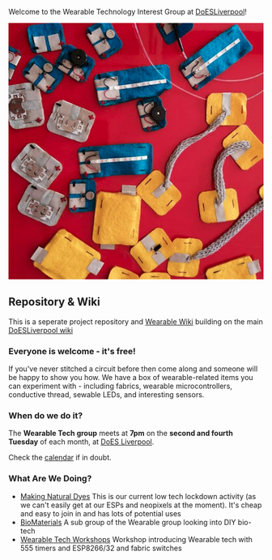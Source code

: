 
Welcome to the Wearable Technology Interest Group at [DoESLiverpool](https://doesliverpool.com)!

![Wearable Modules by Laura Pullig](./img/WearbleTech.png)

## Repository & Wiki

This is a seperate project repository and [Wearable Wiki](https://github.com/DoESLiverpool/wearables/wiki) building on the main [DoESLiverpool wiki](https://github.com/DoESLiverpool/somebody-should/wiki)


### Everyone is welcome - it's free!

If you've never stitched a circuit before then come along and someone will be happy to show you how. We have a box of wearable-related items you can experiment with - including fabrics, wearable microcontrollers, conductive thread, sewable LEDs, and interesting sensors.

### When do we do it?

The **Wearable Tech group** meets at **7pm** on the **second and fourth Tuesday** of each month, at [DoES Liverpool](https://doesliverpool.com/location/).

Check the [calendar](http://doesliverpool.com/calendar/) if in doubt.

### What Are We Doing?

* [Making Natural Dyes](https://github.com/DoESLiverpool/Wearables/wiki/Making-Natural-Dyes) This is our current low tech lockdown activity (as we can't easily get at our ESPs and neopixels at the moment). It's cheap and easy to join in and has lots of potential uses
* [BioMaterials](https://github.com/DoESLiverpool/Wearables/wiki/Bio-Materials) A sub group of the Wearable group looking into DIY bio-tech
* [Wearable Tech Workshops](https://github.com/DoESLiverpool/WearableTechBadgeWorkshop) Workshop introducing Wearable tech with 555 timers and ESP8266/32 and fabric switches 
